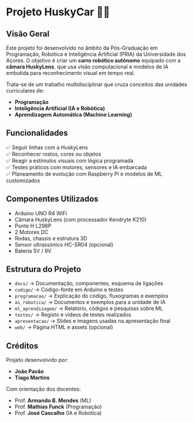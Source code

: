 # Projeto HuskyCar 🚗📸

## Visão Geral

Este projeto foi desenvolvido no âmbito da Pós-Graduação em Programação, Robótica e Inteligência Artificial (PRIA) da Universidade dos Açores. O objetivo é criar um **carro robótico autónomo** equipado com a **câmara HuskyLens**, que usa visão computacional e modelos de IA embutida para reconhecimento visual em tempo real.

Trata-se de um trabalho multidisciplinar que cruza conceitos das unidades curriculares de:
- **Programação**
- **Inteligência Artificial (IA e Robótica)**
- **Aprendizagem Automática (Machine Learning)**

## Funcionalidades

✅ Seguir linhas com a HuskyLens  
✅ Reconhecer rostos, cores ou objetos  
✅ Reagir a estímulos visuais com lógica programada  
✅ Testes práticos com motores, sensores e IA embarcada  
✅ Planeamento de evolução com Raspberry Pi e modelos de ML customizados

## Componentes Utilizados

- Arduino UNO R4 WiFi  
- Câmara HuskyLens (com processador Kendryte K210)  
- Ponte H L298P  
- 2 Motores DC  
- Rodas, chassis e estrutura 3D  
- Sensor ultrassónico HC-SR04 (opcional)  
- Bateria 5V / 9V

## Estrutura do Projeto

- `docs/` → Documentação, componentes, esquema de ligações  
- `codigo/` → Código-fonte em Arduino e testes  
- `programacao/` → Explicação do código, fluxogramas e exemplos  
- `ai_robotica/` → Documentos e exemplos para a unidade de IA  
- `ml_aprendizagem/` → Relatório, códigos e pesquisas sobre ML  
- `testes/` → Registo e vídeos de testes realizados  
- `apresentacao/` → Slides e imagens usadas na apresentação final  
- `web/` → Página HTML e assets (opcional)

## Créditos

Projeto desenvolvido por:
- **João Pavão**
- **Tiago Martins**

Com orientação dos docentes:
- Prof. **Armando B. Mendes** (ML)
- Prof. **Mathias Funck** (Programação)
- Prof. **José Cascalho** (IA e Robótica)
